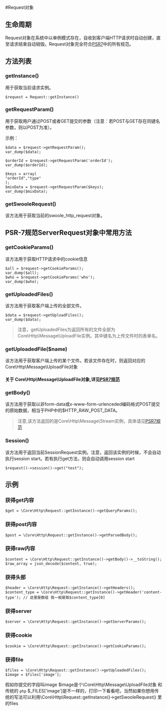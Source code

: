 #Request对象

## 生命周期
Request对象在系统中以单例模式存在，自收到客户端HTTP请求时自动创建，直至请求结束自动销毁。Request对象完全符合[PSR7](psr-7.md)中的所有规范。
## 方法列表
### getInstance()
用于获取当前请求实例。
```
$request = Request::getInstance()
```
### getRequestParam()
用于获取用户通过POST或者GET提交的参数（注意：若POST与GET存在同键名参数，则以POST为准）。

示例：
```
$data = $request->getRequestParam();
var_dump($data);

$orderId = $request->getRequestParam('orderId');
var_dump($orderId);

$keys = array(
"orderId","type"
);
$mixData = $request->getRequestParam($keys);
var_dump($mixData);
```
### getSwooleRequest()
该方法用于获取当前的swoole_http_request对象。

## PSR-7规范ServerRequest对象中常用方法
### getCookieParams()
该方法用于获取HTTP请求中的cookie信息
```
$all = $request->getCookieParams();
var_dump($all);
$who = $request->getCookieParams('who');
var_dump($who);
```
### getUploadedFiles()
该方法用于获取客户端上传的全部文件。
```
$data = $request->getUploadFiles();
var_dump($data);
```
> 注意，getUploadedFiles为返回所有的文件全部为Core\Http\Message\UploadFile实例。其中键名为上传文件时的表单名。

### getUploadedFile($name)
该方法用于获取客户端上传的某个文件。若该文件存在时，则返回对应的Core\Http\Message\UploadFile对象
#### 关于 Core\Http\Message\UploadFile对象,详见[PSR7规范](Base/Controller/psr-7.md)

### getBody()
该方法用于获取以非form-data或x-www-form-urlenceded编码格式POST提交的原始数据，相当于PHP中的$HTTP_RAW_POST_DATA。
> 注意,该方法返回的是Core\Http\Message\Stream实例，具体请见[PSR7规范](Base/Controller/psr-7.md)

### Session()
该方法用于返回当前SessionRequest实例。注意，返回该实例的时候，不会自动执行session start。若有执行get方法，则会自动调用session start
```
$request()->session()->get("test");
```
## 示例
### 获得get内容
```
$get = \Core\Http\Request::getInstance()->getQueryParams();
```
### 获得post内容
```
$post = \Core\Http\Request::getInstance()->getParsedBody();
```
### 获得raw内容
```
$content = \Core\Http\Request::getInstance()->getBody()->__toString();
$raw_array = json_decode($content, true);
```

### 获得头部
```
$header = \Core\Http\Request::getInstance()->getHeaders();
$content_type = \Core\Http\Request::getInstance()->getHeader('content-type'); // 这里是数组 我一般是取$content_type[0]
```
### 获得server
```
$server = \Core\Http\Request::getInstance()->getServerParams();

```
### 获得cookie
```
$cookie = \Core\Http\Request::getInstance()->getCookieParams();

```
### 获得file
```
$files = \Core\Http\Request::getInstance()->getUploadedFiles();
$image = $files['image'];
```
假如你提交的字段叫image
$image是个\Core\Http\Message\UploadFile对象
和传统的 `php` $_FILES['image']是不一样的，打印一下看看吧，当然如果你想用传统的写法可以利用\Core\Http\Request::getInstance()->getSwooleRequest() 里的files
